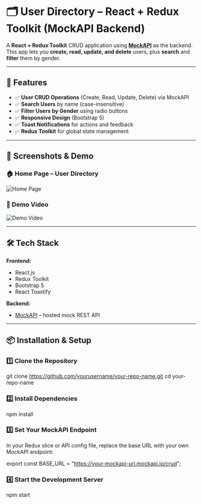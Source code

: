 # 🗂️ User Directory – React + Redux Toolkit (MockAPI Backend)

A **React + Redux Toolkit** CRUD application using **[MockAPI](https://mockapi.io/)** as the backend.  
This app lets you **create, read, update, and delete** users, plus **search** and **filter** them by gender.

---

## 🚀 Features

- ✅ **User CRUD Operations** (Create, Read, Update, Delete) via MockAPI
- ✅ **Search Users** by name (case-insensitive)
- ✅ **Filter Users by Gender** using radio buttons
- ✅ **Responsive Design** (Bootstrap 5)
- ✅ **Toast Notifications** for actions and feedback
- ✅ **Redux Toolkit** for global state management

---

## 📸 Screenshots & Demo

### 🏠 Home Page – User Directory

![Home Page]("./screenshots/home.PNG")

### 🎥 Demo Video

![Demo Video]("./screenshots/Demo.mp4")

---

## 🛠️ Tech Stack

**Frontend:**

- React.js
- Redux Toolkit
- Bootstrap 5
- React Toastify

**Backend:**

- [MockAPI](https://mockapi.io/) – hosted mock REST API

---

## 📦 Installation & Setup

### 1️⃣ Clone the Repository

git clone https://github.com/yourusername/your-repo-name.git
cd your-repo-name

### 2️⃣ Install Dependencies

npm install

### 3️⃣ Set Your MockAPI Endpoint

In your Redux slice or API config file, replace the base URL with your own MockAPI endpoint:

export const BASE_URL = "https://your-mockapi-url.mockapi.io/crud";

### 4️⃣ Start the Development Server

npm start
